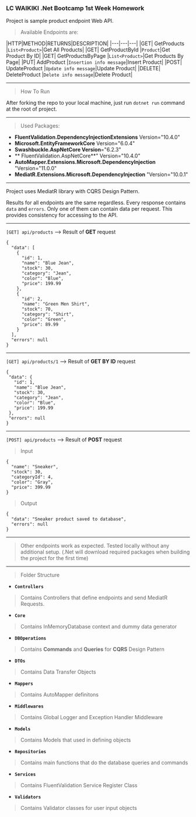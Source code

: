 ﻿### **LC WAIKIKI .Net Bootcamp 1st Week Homework**

Project is sample product endpoint Web API.

>Available Endpoints are:


|HTTP|METHOD|RETURNS|DESCRIPTION|
|---|---|---|
|GET| GetProducts |`List<Product>`|Get All Products|
|GET| GetProductById |`Product`|Get Product By ID|
|GET| GetProductsByPage |`List<Product>`|Get Products By Page|
|PUT| AddProduct |`Insertion info message`|Insert Product|
|POST| UpdateProduct |`Update info message`|Update Product|
|DELETE| DeleteProduct |`Delete info message`|Delete Product|


------------------

> How To Run

After forking the repo to your local machine, just run `dotnet run` command at the root of project.

------------------

>Used Packages:

- **FluentValidation.DependencyInjectionExtensions** Version="10.4.0"
- **Microsoft.EntityFrameworkCore** Version="6.0.4"
- **Swashbuckle.AspNetCore Version**="6.2.3"
- ** FluentValidation.AspNetCore**" Version="10.4.0"
- **AutoMapper.Extensions.Microsoft.DependencyInjection** "Version="11.0.0"
- **MediatR.Extensions.Microsoft.DependencyInjection** "Version="10.0.1"

------------------



Project uses MediatR library with CQRS Design Pattern.

Results for all endpoints are the same regardless. Every response contains `data` and `errors`. Only one of them can contain data per request. This provides consistency for accessing to the API.

------------------

 `[GET] api/products` --> Result of **GET** request
```
{
  "data": [
    {
      "id": 1,
      "name": "Blue Jean",
      "stock": 30,
      "category": "Jean",
      "color": "Blue",
      "price": 199.99
    },
    {
      "id": 2,
      "name": "Green Men Shirt",
      "stock": 70,
      "category": "Shirt",
      "color": "Green",
      "price": 89.99
    }
  ],
  "errors": null
}
```

------------------

 `[GET] api/products/1` --> Result of **GET BY ID** request
 ```
{
  "data": {
    "id": 1,
    "name": "Blue Jean",
    "stock": 30,
    "category": "Jean",
    "color": "Blue",
    "price": 199.99
  },
  "errors": null
}
```
------------------
`[POST] api/products` --> Result of **POST** request
>Input

```
{
  "name": "Sneaker",
  "stock": 30,
  "categoryId": 4,
  "color": "Gray",
  "price": 399.99
}
```
> Output

```
{
  "data": "Sneaker product saved to database",
  "errors": null
}
```
------------------
> Other endpoints work as expected. Tested locally without any additional setup. 
(.Net will download required packages when building the project for the first time)

------------------

>Folder Structure

- **`Controllers`**
> Contains Controllers that define endpoints and send MediatR Requests.
- **`Core`**
> Contains InMemoryDatabase context and dummy data generator
- **`DBOperations`**
> Contains **Commands** and **Queries** for **CQRS** Design Pattern
- **`DTOs`**
> Contains Data Transfer Objects
- **`Mappers`**
> Contains AutoMapper definitons
- **`Middlewares`**
> Contains Global Logger and Exception Handler Middleware
- **`Models`**
> Contains Models that used in defining objects
- **`Repositories`**
> Contains main functions that do the database queries and commands 
- **`Services`**
> Contains FluentValidation Service Register Class
- **`Validators`**
> Contains Validator classes for user input objects
